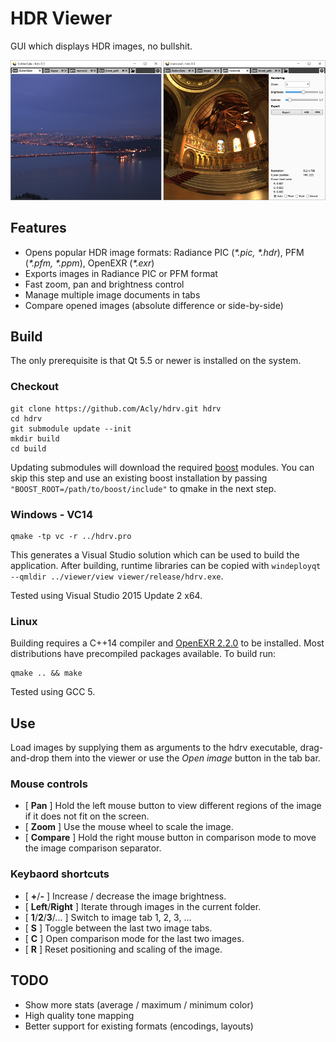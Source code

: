 # HDR Viewer

GUI which displays HDR images, no bullshit.

![Screenshots](/media/Screenshots.png?raw=true)

## Features

* Opens popular HDR image formats: Radiance PIC (_*.pic, *.hdr_), PFM (_*.pfm, *.ppm_), OpenEXR (_*.exr_)
* Exports images in Radiance PIC or PFM format
* Fast zoom, pan and brightness control
* Manage multiple image documents in tabs
* Compare opened images (absolute difference or side-by-side)

## Build

The only prerequisite is that Qt 5.5 or newer is installed on the system.

### Checkout

```
git clone https://github.com/Acly/hdrv.git hdrv
cd hdrv
git submodule update --init
mkdir build
cd build   
```

Updating submodules will download the required [boost](http://www.boost.org/) modules. You
can skip this step and use an existing boost installation by passing `"BOOST_ROOT=/path/to/boost/include"`
to qmake in the next step. 

### Windows - VC14
```
qmake -tp vc -r ../hdrv.pro
```

This generates a Visual Studio solution which can be used to build the application.
After building, runtime libraries can be copied with `windeployqt --qmldir ../viewer/view viewer/release/hdrv.exe`.

Tested using Visual Studio 2015 Update 2 x64.

### Linux

Building requires a C++14 compiler and [OpenEXR 2.2.0](http://www.openexr.com/)
to be installed. Most distributions have precompiled packages available. To build run:

```
qmake .. && make
```

Tested using GCC 5.

## Use

Load images by supplying them as arguments to the hdrv executable, drag-and-drop them into the viewer or
use the _Open image_ button in the tab bar.

### Mouse controls

* \[ **Pan** \] Hold the left mouse button to view different regions of the image if it does not fit on the screen.
* \[ **Zoom** \] Use the mouse wheel to scale the image.
* \[ **Compare** \] Hold the right mouse button in comparison mode to move the image comparison separator.

### Keybaord shortcuts

* \[ **+**/**-** \] Increase / decrease the image brightness.
* \[ **Left**/**Right** \] Iterate through images in the current folder.
* \[ **1**/**2**/**3**/... \] Switch to image tab 1, 2, 3, ...
* \[ **S** \] Toggle between the last two image tabs.
* \[ **C** \] Open comparison mode for the last two images.
* \[ **R** \] Reset positioning and scaling of the image.

## TODO

* Show more stats (average / maximum / minimum color)
* High quality tone mapping
* Better support for existing formats (encodings, layouts)
